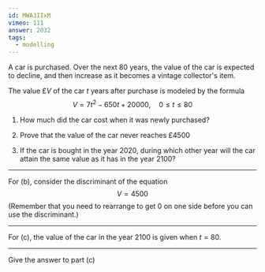 ```yaml
---
id: MWA3IIxM
vimeo: 111
answer: 2032
tags:
  - modelling
---
```


A car is purchased. Over the next $80$ years, the value of the car is expected to decline, and then increase as it becomes a vintage collector's item.

The value $\text{£}V$ of the car $t$ years after purchase is modeled by the formula
$$
V = 7t^2 - 650t + 20000, \quad 0 \leq t \leq 80
$$

 1. How much did the car cost when it was newly purchased?

 1. Prove that the value of the car never reaches $\text{£}4500$

 1. If the car is bought in the year $2020,$ during which other year will the car attain the same value as it has in the year $2100$?

---

For (b), consider the discriminant of the equation
$$
V = 4500
$$
(Remember that you need to rearrange to get $0$ on one side before you can use the discriminant.)

---

For (c), the value of the car in the year $2100$ is given when $t = 80$.

---

Give the answer to part (c)
